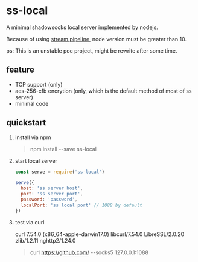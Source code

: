 # ss-local

A minimal shadowsocks local server implemented by nodejs.

Because of using [stream.pipeline](https://nodejs.org/dist/latest-v10.x/docs/api/stream.html#stream_stream_pipeline_streams_callback), node version must be greater than 10.

ps: This is an unstable poc project, might be rewrite after some time.

## feature

- TCP support (only)
- aes-256-cfb encrytion (only, which is the default method of most of ss server)
- minimal code

## quickstart

1. install via npm

    > npm install --save ss-local

2. start local server

    ```javascript
    const serve = require('ss-local')

    serve({
      host: 'ss server host',
      port: 'ss server port',
      password: 'password',
      localPort: 'ss local port' // 1088 by default
    })
    ```

3. test via curl

    curl 7.54.0 (x86_64-apple-darwin17.0) libcurl/7.54.0 LibreSSL/2.0.20 zlib/1.2.11 nghttp2/1.24.0
    > curl https://github.com/ --socks5 127.0.0.1:1088